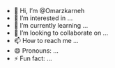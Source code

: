 - 👋 Hi, I’m @Omarzkarneh
- 👀 I’m interested in ...
- 🌱 I’m currently learning ...
- 💞️ I’m looking to collaborate on ...
- 📫 How to reach me ...
- 😄 Pronouns: ...
- ⚡ Fun fact: ...

<!---
Omarzkarneh/Omarzkarneh is a ✨ special ✨ repository because its `README.md` (this file) appears on your GitHub profile.
You can click the Preview link to take a look at your changes.
--->
